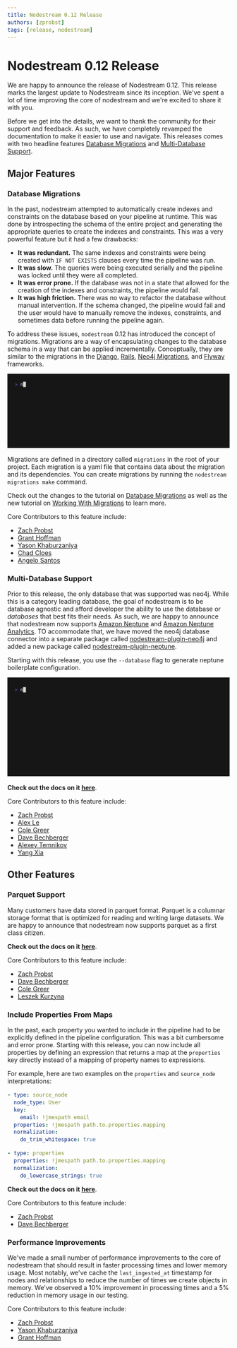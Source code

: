 ```yaml
---
title: Nodestream 0.12 Release
authors: [zprobst]
tags: [release, nodestream]
---
```


# Nodestream 0.12 Release

We are happy to announce the release of Nodestream 0.12. 
This release marks the largest update to Nodestream since its inception. 
We've spent a lot of time improving the core of nodestream and we're excited to share it with you.

Before we get into the details, we want to thank the community for their support and feedback. 
As such, we have completely revamped the documentation to make it easier to use and navigate.
This releases comes with two headline features [Database Migrations](#database-migrations) and [Multi-Database Support](#multi-database-support).

## Major Features

### Database Migrations 

In the past, nodestream attempted to automatically create indexes and constraints on the database based on your pipeline at runtime.
This was done by introspecting the schema of the entire project and generating the appropriate queries to create the indexes and constraints.
This was a very powerful feature but it had a few drawbacks:
- **It was redundant.** The same indexes and constraints were being created with `IF NOT EXISTS` clauses every time the pipeline was run.
- **It was slow.** The queries were being executed serially and the pipeline was locked until they were all completed.
- **It was error prone.** If the database was not in a state that allowed for the creation of the indexes and constraints, the pipeline would fail.
- **It was high friction.** There was no way to refactor the database without manual intervention. If the schema changed, the pipeline would fail and the user would have to manually remove the indexes, constraints, and sometimes data before running the pipeline again.

To address these issues, `nodestream` 0.12 has introduced the concept of migrations.
Migrations are a way of encapsulating changes to the database schema in a way that can be applied incrementally. 
Conceptually, they are similar to the migrations in the [Django](https://docs.djangoproject.com/en/5.0/topics/migrations/), [Rails](https://guides.rubyonrails.org/v3.2/migrations.html), [Neo4j Migrations](https://neo4j.com/labs/neo4j-migrations/2.0/), and [Flyway](https://documentation.red-gate.com/fd/migrations-184127470.html) frameworks.

![Database Migrations](./migrations.gif)

Migrations are defined in a directory called `migrations` in the root of your project.
Each migration is a yaml file that contains data about the migration and its dependencies.
You can create migrations by running the `nodestream migrations make` command.

Check out the changes to the tutorial on [Database Migrations](/docs/docs/tutorial-basics/prepare-your-database) as well as the new tutorial on [Working With Migrations](/docs/docs/tutorials-intermediate/working-with-migrations) to learn more.

Core Contributors to this feature include:
- [Zach Probst](https://github.com/zprobst)
- [Grant Hoffman](https://github.com/grantleehoffman)
- [Yason Khaburzaniya](https://github.com/yasonk)
- [Chad Cloes](https://github.com/ccloes)
- [Angelo Santos](https://github.com/angelosantos4)

### Multi-Database Support 

Prior to this release, the only database that was supported was neo4j. 
While this is a category leading database, the goal of nodestream is to be database agnostic and afford developer the ability to use the database or _databases_ that best fits their needs. 
As such, we are happy to announce that nodestream now supports [Amazon Neptune](https://aws.amazon.com/neptune/) and [Amazon Neptune Analytics](https://docs.aws.amazon.com/neptune-analytics/latest/userguide/what-is-neptune-analytics.html).
TO accommodate that, we have moved the neo4j database connector into a separate package called [nodestream-plugin-neo4j](https://pypi.org/project/nodestream-plugin-neo4j/) and added a new package called [nodestream-plugin-neptune](https://pypi.org/project/nodestream-plugin-neptune/).

Starting with this release, you use the `--database` flag to generate neptune boilerplate configuration. 

![Database Migrations](./neptune.gif)

**Check out the docs on it [here](/docs/docs/databases/neptune/)**.

Core Contributors to this feature include:
- [Zach Probst](https://github.com/zprobst)
- [Alex Le](https://github.com/aryex)
- [Cole Greer](https://github.com/Cole-Greer)
- [Dave Bechberger](https://github.com/bechbd)
- [Alexey Temnikov](https://github.com/alexey-temnikov)
- [Yang Xia](https://github.com/xiazcy)

## Other Features

### Parquet Support

Many customers have data stored in parquet format. 
Parquet is a columnar storage format that is optimized for reading and writing large datasets.
We are happy to announce that nodestream now supports parquet as a first class citizen.

**Check out the docs on it [here](/docs/docs/reference/extractors/#the-file-extractor-family)**.

Core Contributors to this feature include:
- [Zach Probst](https://github.com/zprobst)
- [Dave Bechberger](https://github.com/bechbd)
- [Cole Greer](https://github.com/Cole-Greer)
- [Leszek Kurzyna](https://github.com/leszek-bq)

### Include Properties From Maps

In the past, each property you wanted to include in the pipeline had to be explicitly defined in the pipeline configuration. 
This was a bit cumbersome and error prone.
Starting with this release, you can now include all properties by defining an expression that returns a map at the `properties` key directly instead of a mapping of property names to expressions.

For example, here are two examples on the `properties` and `source_node` interpretations:

```yaml
- type: source_node
  node_type: User
  key:
    email: !jmespath email
  properties: !jmespath path.to.properties.mapping
  normalization:
    do_trim_whitespace: true
```

```yaml
- type: properties
  properties: !jmespath path.to.properties.mapping
  normalization:
    do_lowercase_strings: true
```

**Check out the docs on it [here](/docs/docs/reference/interpreting)**.

Core Contributors to this feature include:
- [Zach Probst](https://github.com/zprobst)
- [Dave Bechberger](https://github.com/bechbd)

### Performance Improvements

We've made a small number of performance improvements to the core of nodestream that should result in faster processing times and lower memory usage.
Most notably, we've cache the `last_ingested_at` timestamp for nodes and relationships to reduce the number of times we create objects in memory. 
We've observed a 10% improvement in processing times and a 5% reduction in memory usage in our testing.

Core Contributors to this feature include:
- [Zach Probst](https://github.com/zprobst)
- [Yason Khaburzaniya](https://github.com/yasonk)
- [Grant Hoffman](https://github.com/grantleehoffman)

